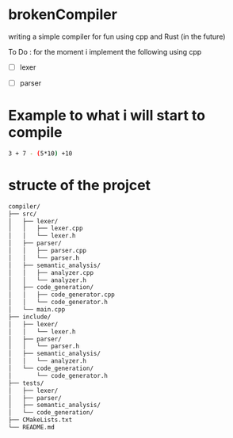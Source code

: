 # brokenCompiler
writing a simple compiler for fun using cpp and Rust (in the future)

To Do : for the moment i implement the following using cpp

- [ ] lexer
- [ ] parser


# Example to what i will start to compile

``` bash
3 + 7 - (5*10) +10

```



# structe of the projcet 
``` bash
compiler/
├── src/
│   ├── lexer/
│   │   ├── lexer.cpp
│   │   └── lexer.h
│   ├── parser/
│   │   ├── parser.cpp
│   │   └── parser.h
│   ├── semantic_analysis/
│   │   ├── analyzer.cpp
│   │   └── analyzer.h
│   ├── code_generation/
│   │   ├── code_generator.cpp
│   │   └── code_generator.h
│   └── main.cpp
├── include/
│   ├── lexer/
│   │   └── lexer.h
│   ├── parser/
│   │   └── parser.h
│   ├── semantic_analysis/
│   │   └── analyzer.h
│   └── code_generation/
│       └── code_generator.h
├── tests/
│   ├── lexer/
│   ├── parser/
│   ├── semantic_analysis/
│   └── code_generation/
├── CMakeLists.txt
└── README.md


```
